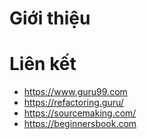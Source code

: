 # Giới thiệu


# Liên kết
- https://www.guru99.com
- https://refactoring.guru/
- https://sourcemaking.com/
- https://beginnersbook.com
